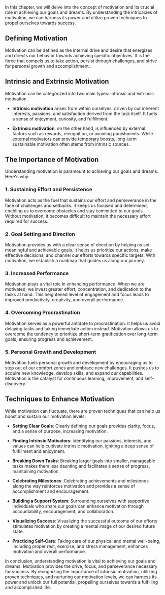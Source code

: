 
In this chapter, we will delve into the concept of motivation and its crucial role in achieving our goals and dreams. By understanding the intricacies of motivation, we can harness its power and utilize proven techniques to propel ourselves towards success.

Defining Motivation
-------------------

Motivation can be defined as the internal drive and desire that energizes and directs our behavior towards achieving specific objectives. It is the force that compels us to take action, persist through challenges, and strive for personal growth and accomplishment.

Intrinsic and Extrinsic Motivation
----------------------------------

Motivation can be categorized into two main types: intrinsic and extrinsic motivation.

* **Intrinsic motivation** arises from within ourselves, driven by our inherent interests, passions, and satisfaction derived from the task itself. It fuels a sense of enjoyment, curiosity, and fulfillment.

* **Extrinsic motivation**, on the other hand, is influenced by external factors such as rewards, recognition, or avoiding punishments. While external motivators can provide temporary boosts, long-term sustainable motivation often stems from intrinsic sources.

The Importance of Motivation
----------------------------

Understanding motivation is paramount to achieving our goals and dreams. Here's why:

### 1. Sustaining Effort and Persistence

Motivation acts as the fuel that sustains our effort and perseverance in the face of challenges and setbacks. It keeps us focused and determined, enabling us to overcome obstacles and stay committed to our goals. Without motivation, it becomes difficult to maintain the necessary effort required for success.

### 2. Goal Setting and Direction

Motivation provides us with a clear sense of direction by helping us set meaningful and achievable goals. It helps us prioritize our actions, make effective decisions, and channel our efforts towards specific targets. With motivation, we establish a roadmap that guides us along our journey.

### 3. Increased Performance

Motivation plays a vital role in enhancing performance. When we are motivated, we invest greater effort, concentration, and dedication to the tasks at hand. This heightened level of engagement and focus leads to improved productivity, creativity, and overall performance.

### 4. Overcoming Procrastination

Motivation serves as a powerful antidote to procrastination. It helps us avoid delaying tasks and taking immediate action instead. Motivation allows us to overcome the tendency to prioritize short-term gratification over long-term goals, ensuring progress and achievement.

### 5. Personal Growth and Development

Motivation fuels personal growth and development by encouraging us to step out of our comfort zones and embrace new challenges. It pushes us to acquire new knowledge, develop skills, and expand our capabilities. Motivation is the catalyst for continuous learning, improvement, and self-discovery.

Techniques to Enhance Motivation
--------------------------------

While motivation can fluctuate, there are proven techniques that can help us boost and sustain our motivation levels:

* **Setting Clear Goals**: Clearly defining our goals provides clarity, focus, and a sense of purpose, increasing motivation.

* **Finding Intrinsic Motivators**: Identifying our passions, interests, and values can help cultivate intrinsic motivation, igniting a deep sense of fulfillment and enjoyment.

* **Breaking Down Tasks**: Breaking larger goals into smaller, manageable tasks makes them less daunting and facilitates a sense of progress, maintaining motivation.

* **Celebrating Milestones**: Celebrating achievements and milestones along the way reinforces motivation and provides a sense of accomplishment and encouragement.

* **Building a Support System**: Surrounding ourselves with supportive individuals who share our goals can enhance motivation through accountability, encouragement, and collaboration.

* **Visualizing Success**: Visualizing the successful outcome of our efforts stimulates motivation by creating a mental image of our desired future state.

* **Practicing Self-Care**: Taking care of our physical and mental well-being, including proper rest, exercise, and stress management, enhances motivation and overall performance.

In conclusion, understanding motivation is vital to achieving our goals and dreams. Motivation provides the drive, focus, and perseverance necessary for success. By recognizing the importance of intrinsic motivation, utilizing proven techniques, and nurturing our motivation levels, we can harness its power and unlock our full potential, propelling ourselves towards a fulfilling and accomplished life.
